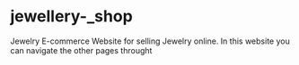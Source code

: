 # jewellery-_shop
Jewelry E-commerce Website for selling Jewelry online.
In this website you can navigate the other pages throught 

